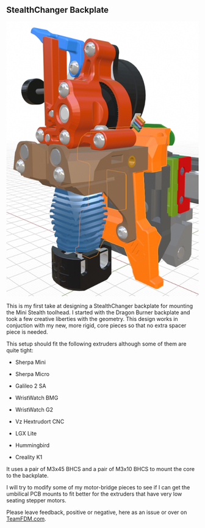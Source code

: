 ## StealthChanger Backplate

![StealthChanger Backplate](Mini_StealthChanger.png)

This is my first take at designing a StealthChanger backplate for mounting the Mini Stealth toolhead. I started with the Dragon Burner backplate and took a few creative liberties with the geometry. This design works in conjuction with my new, more rigid, core pieces so that no extra spacer piece is needed.

This setup should fit the following extruders although some of them are quite tight:

- Sherpa Mini

- Sherpa Micro

- Galileo 2 SA

- WristWatch BMG

- WristWatch G2

- Vz Hextrudort CNC

- LGX Lite

- Hummingbird

- Creality K1

It uses a pair of M3x45 BHCS and a pair of M3x10 BHCS to mount the core to the backplate.

I will try to modify some of my motor-bridge pieces to see if I can get the umbilical PCB mounts to fit better for the extruders that have very low seating stepper motors.

Please leave feedback, positive or negative, here as an issue or over on [TeamFDM.com](https://www.teamfdm.com/forums/topic/3433-mini-stealth-v2-is-available/).
